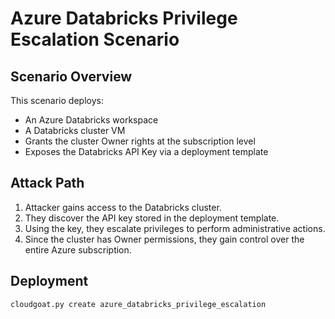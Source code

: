 # Azure Databricks Privilege Escalation Scenario

## Scenario Overview
This scenario deploys:
- An Azure Databricks workspace
- A Databricks cluster VM
- Grants the cluster Owner rights at the subscription level
- Exposes the Databricks API Key via a deployment template

## Attack Path
1. Attacker gains access to the Databricks cluster.
2. They discover the API key stored in the deployment template.
3. Using the key, they escalate privileges to perform administrative actions.
4. Since the cluster has Owner permissions, they gain control over the entire Azure subscription.

## Deployment
```sh
cloudgoat.py create azure_databricks_privilege_escalation

